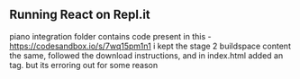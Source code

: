 ## Running React on Repl.it



piano integration folder contains code present in this - https://codesandbox.io/s/7wq15pm1n1
i kept the stage 2 buildspace content the same, followed the download instructions, and in index.html added an <src> tag. but its erroring out for some reason
